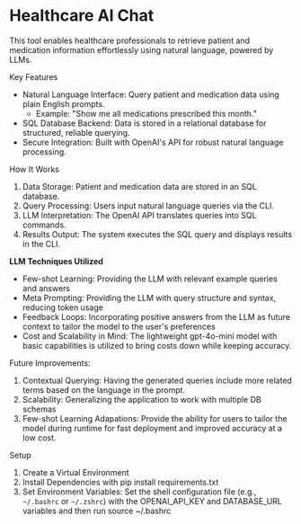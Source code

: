 # Healthcare AI Chat

This tool enables healthcare professionals to retrieve patient and medication information effortlessly using natural language, powered by LLMs.

Key Features

- Natural Language Interface: Query patient and medication data using plain English prompts.
  - Example: "Show me all medications prescribed this month."
- SQL Database Backend: Data is stored in a relational database for structured, reliable querying.
- Secure Integration: Built with OpenAI's API for robust natural language processing.

 How It Works

1. Data Storage: Patient and medication data are stored in an SQL database.
2. Query Processing: Users input natural language queries via the CLI.
3. LLM Interpretation: The OpenAI API translates queries into SQL commands.
4. Results Output: The system executes the SQL query and displays results in the CLI.

**LLM Techniques Utilized**

- Few-shot Learning: Providing the LLM with relevant example queries and answers
- Meta Prompting: Providing the LLM with query structure and syntax, reducing token usage
- Feedback Loops: Incorporating positive answers from the LLM as future context to tailor the model to the user's preferences
- Cost and Scalability in Mind: The lightweight gpt-4o-mini model with basic capabilities is utilized to bring costs down while keeping accuracy.

Future Improvements:
1. Contextual Querying: Having the generated queries include more related terms based on the language in the prompt.
2. Scalability: Generalizing the application to work with multiple DB schemas
3. Few-shot Learning Adapations: Provide the ability for users to tailor the model during runtime for fast deployment and improved accuracy at a low cost.

Setup 

1. Create a Virtual Environment
2. Install Dependencies with pip install requirements.txt
3. Set Environment Variables:
   Set the shell configuration file (e.g., `~/.bashrc` or `~/.zshrc`)
   with the OPENAI_API_KEY and DATABASE_URL variables and then run source ~/.bashrc


